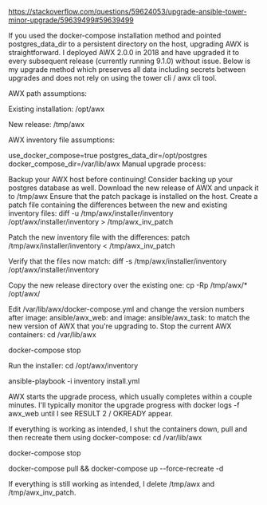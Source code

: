 https://stackoverflow.com/questions/59624053/upgrade-ansible-tower-minor-upgrade/59639499#59639499

If you used the docker-compose installation method and pointed postgres_data_dir to a persistent directory on the host, upgrading AWX is straightforward. I deployed AWX 2.0.0 in 2018 and have upgraded it to every subsequent release (currently running 9.1.0) without issue. Below is my upgrade method which preserves all data including secrets between upgrades and does not rely on using the tower cli / awx cli tool.

AWX path assumptions:

Existing installation: /opt/awx

New release: /tmp/awx

AWX inventory file assumptions:

use_docker_compose=true
postgres_data_dir=/opt/postgres
docker_compose_dir=/var/lib/awx
Manual upgrade process:

Backup your AWX host before continuing! Consider backing up your postgres database as well.
Download the new release of AWX and unpack it to /tmp/awx
Ensure that the patch package is installed on the host.
Create a patch file containing the differences between the new and existing inventory files:
diff -u /tmp/awx/installer/inventory /opt/awx/installer/inventory > /tmp/awx_inv_patch

Patch the new inventory file with the differences:
patch /tmp/awx/installer/inventory < /tmp/awx_inv_patch

Verify that the files now match:
diff -s /tmp/awx/installer/inventory /opt/awx/installer/inventory

Copy the new release directory over the existing one:
cp -Rp /tmp/awx/* /opt/awx/

Edit /var/lib/awx/docker-compose.yml and change the version numbers after image: ansible/awx_web: and image: ansible/awx_task: to match the new version of AWX that you're upgrading to.
Stop the current AWX containers:
cd /var/lib/awx

docker-compose stop

Run the installer:
cd /opt/awx/inventory

ansible-playbook -i inventory install.yml

AWX starts the upgrade process, which usually completes within a couple minutes. I'll typically monitor the upgrade progress with docker logs -f awx_web until I see RESULT 2 / OKREADY appear.

If everything is working as intended, I shut the containers down, pull and then recreate them using docker-compose:
cd /var/lib/awx

docker-compose stop

docker-compose pull && docker-compose up --force-recreate -d

If everything is still working as intended, I delete /tmp/awx and /tmp/awx_inv_patch.